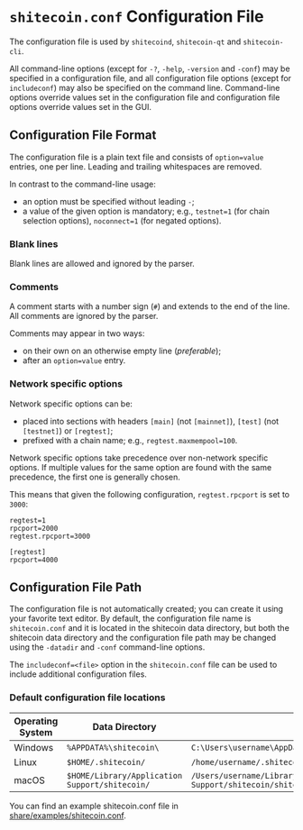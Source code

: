 # `shitecoin.conf` Configuration File

The configuration file is used by `shitecoind`, `shitecoin-qt` and `shitecoin-cli`.

All command-line options (except for `-?`, `-help`, `-version` and `-conf`) may be specified in a configuration file, and all configuration file options (except for `includeconf`) may also be specified on the command line. Command-line options override values set in the configuration file and configuration file options override values set in the GUI.

## Configuration File Format

The configuration file is a plain text file and consists of `option=value` entries, one per line. Leading and trailing whitespaces are removed.

In contrast to the command-line usage:
- an option must be specified without leading `-`;
- a value of the given option is mandatory; e.g., `testnet=1` (for chain selection options), `noconnect=1` (for negated options).

### Blank lines

Blank lines are allowed and ignored by the parser.

### Comments

A comment starts with a number sign (`#`) and extends to the end of the line. All comments are ignored by the parser.

Comments may appear in two ways:
- on their own on an otherwise empty line (_preferable_);
- after an `option=value` entry.

### Network specific options

Network specific options can be:
- placed into sections with headers `[main]` (not `[mainnet]`), `[test]` (not `[testnet]`) or `[regtest]`;
- prefixed with a chain name; e.g., `regtest.maxmempool=100`.

Network specific options take precedence over non-network specific options.
If multiple values for the same option are found with the same precedence, the
first one is generally chosen.

This means that given the following configuration, `regtest.rpcport` is set to `3000`:

```
regtest=1
rpcport=2000
regtest.rpcport=3000

[regtest]
rpcport=4000
```

## Configuration File Path

The configuration file is not automatically created; you can create it using your favorite text editor. By default, the configuration file name is `shitecoin.conf` and it is located in the shitecoin data directory, but both the shitecoin data directory and the configuration file path may be changed using the `-datadir` and `-conf` command-line options.

The `includeconf=<file>` option in the `shitecoin.conf` file can be used to include additional configuration files.

### Default configuration file locations

Operating System | Data Directory | Example Path
-- | -- | --
Windows | `%APPDATA%\shitecoin\` | `C:\Users\username\AppData\Roaming\shitecoin\shitecoin.conf`
Linux | `$HOME/.shitecoin/` | `/home/username/.shitecoin/shitecoin.conf`
macOS | `$HOME/Library/Application Support/shitecoin/` | `/Users/username/Library/Application Support/shitecoin/shitecoin.conf`

You can find an example shitecoin.conf file in [share/examples/shitecoin.conf](../share/examples/shitecoin.conf).
